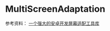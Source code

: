 # MultiScreenAdaptation

参考资料：
[一个强大的安卓开发屏幕适配工具库](https://github.com/yatoooon/AndroidScreenAdaptation)

